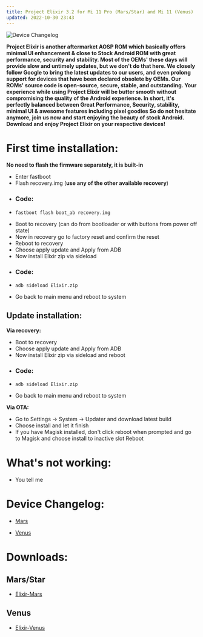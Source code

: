 ```yaml
---
title: Project Elixir 3.2 for Mi 11 Pro (Mars/Star) and Mi 11 (Venus)
updated: 2022-10-30 23:43
---
```


![Device Changelog](https://i.imgur.com/C0Wcdr5.png)

**Project Elixir is another aftermarket AOSP ROM which basically offers minimal UI enhancement & close to Stock Android ROM with great performance, security and stability. Most of the OEMs' these days will provide slow and untimely updates, but we don't do that here. We closely follow Google to bring the latest updates to our users, and even prolong support for devices that have been declared obsolete by OEMs. Our ROMs' source code is open-source, secure, stable, and outstanding. Your experience while using Project Elixir will be butter smooth without compromising the quality of the Android experience. In short, it's perfectly balanced between Great Performance, Security, stability, minimal UI & awesome features including pixel goodies So do not hesitate anymore, join us now and start enjoying the beauty of stock Android. Download and enjoy Project Elixir on your respective devices!**


# First time installation:

**No need to flash the firmware separately, it is built-in**

 * Enter fastboot
 * Flash recovery.img (**use any of the other available recovery**)
 * ### Code:
 * ```
   fastboot flash boot_ab recovery.img
   ```
 * Boot to recovery (can do from bootloader or with buttons from power off state)
 * Now in recovery go to factory reset and confirm the reset
 * Reboot to recovery
 * Choose apply update and Apply from ADB
 * Now install Elixir zip via sideload
 * ### Code:
 * ```
   adb sideload Elixir.zip
   ```
 * Go back to main menu and reboot to system

## Update installation:

**Via recovery:**
 * Boot to recovery
 * Choose apply update and Apply from ADB
 * Now install Elixir zip via sideload and reboot 
 * ### Code:
 * ```
   adb sideload Elixir.zip
   ```
 * Go back to main menu and reboot to system


**Via OTA:**
 * Go to Settings -> System -> Updater and download latest build
 * Choose install and let it finish
 * If you have Magisk installed, don't click reboot when prompted and go to Magisk and choose install to inactive slot Reboot

# What's not working:
 * You tell me

# Device Changelog:
 * [Mars](https://raw.githubusercontent.com/FlowerSea0208/official_devices-Elixir/A13/changelogs/mars/ProjectElixir_3.2_mars-13.0-20221029-1934-BETA-OFFICIAL.zip.txt)

 * [Venus](https://raw.githubusercontent.com/FlowerSea0208/official_devices-Elixir/aa36cf5f6b81414fba7706b39a68c7d54cb31f71/changelogs/venus/FlowerSea0208/offiProjectElixir_3.2_venus-13.0-20221029-1934-BETA-OFFICIAL.zip.txt)

# Downloads:
## Mars/Star
 * [Elixir-Mars](https://dump.projectelixiros.com/0:/thirteen/mars/ProjectElixir_3.2_mars-13.0-20221029-1934-BETA-OFFICIAL.zip)

## Venus
 * [Elixir-Venus](https://dump.projectelixiros.com/0:/thirteen/venus/ProjectElixir_3.2_venus-13.0-20221029-1715-BETA-OFFICIAL.zip)